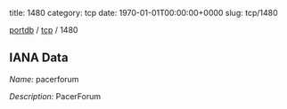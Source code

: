 title: 1480
category: tcp
date: 1970-01-01T00:00:00+0000
slug: tcp/1480

[portdb](/) / [tcp](/category/tcp.html) / 1480


## IANA Data

_Name:_ pacerforum

_Description:_ PacerForum


